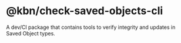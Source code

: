 # @kbn/check-saved-objects-cli

A dev/CI package that contains tools to verify integrity and updates in Saved Object types.
